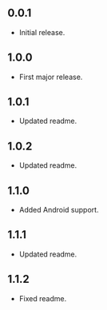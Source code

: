 ## 0.0.1

* Initial release.

## 1.0.0

* First major release.

## 1.0.1

* Updated readme.

## 1.0.2

* Updated readme.

## 1.1.0

* Added Android support.

## 1.1.1

* Updated readme.

## 1.1.2

* Fixed readme.
